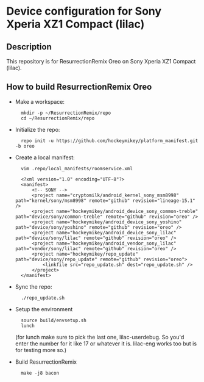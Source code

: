 Device configuration for Sony Xperia XZ1 Compact (lilac)
========================================================

Description
-----------

This repository is for ResurrectionRemix Oreo on Sony Xperia XZ1 Compact (lilac).

How to build ResurrectionRemix Oreo
-----------------------------------

* Make a workspace:

        mkdir -p ~/ResurrectionRemix/repo
        cd ~/ResurrectionRemix/repo

* Initialize the repo:

        repo init -u https://github.com/hockeymikey/platform_manifest.git -b oreo

* Create a local manifest:

        vim .repo/local_manifests/roomservice.xml

        <?xml version="1.0" encoding="UTF-8"?>
        <manifest>
            <!-- SONY -->
            <project name="cryptomilk/android_kernel_sony_msm8998" path="kernel/sony/msm8998" remote="github" revision="lineage-15.1" />
            <project name="hockeymikey/android_device_sony_common-treble" path="device/sony/common-treble" remote="github" revision="oreo" />
            <project name="hockeymikey/android_device_sony_yoshino" path="device/sony/yoshino" remote="github" revision="oreo" />
            <project name="hockeymikey/android_device_sony_lilac" path="device/sony/lilac" remote="github" revision="oreo" />
            <project name="hockeymikey/android_vendor_sony_lilac" path="vendor/sony/lilac" remote="github" revision="oreo" />
            <project name="hockeymikey/repo_update" path="device/sony/repo_update" remote="github" revision="oreo">
                <linkfile src="repo_update.sh" dest="repo_update.sh" />
            </project>
        </manifest>

* Sync the repo:

        ./repo_update.sh

* Setup the environment

        source build/envsetup.sh
        lunch
        
     (for lunch make sure to pick the last one, lilac-userdebug. So you'd enter the number for it like 17 or whatever it is. lilac-eng works too but is for testing more so.)

* Build ResurrectionRemix

        make -j8 bacon
